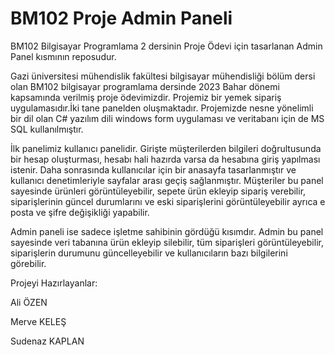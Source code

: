 # BM102 Proje Admin Paneli 
BM102 Bilgisayar Programlama 2 dersinin Proje Ödevi için tasarlanan Admin Panel kısmının reposudur.

Gazi üniversitesi mühendislik fakültesi bilgisayar mühendisliği bölüm dersi olan BM102 bilgisayar programlama dersinde 2023 Bahar dönemi kapsamında verilmiş proje ödevimizdir.
Projemiz bir yemek sipariş uygulamasıdır.İki tane panelden oluşmaktadır. Projemizde nesne yönelimli bir dil olan C# yazılım dili windows form uygulaması ve veritabanı için de MS SQL kullanılmıştır.

İlk panelimiz kullanıcı panelidir. Girişte müşterilerden bilgileri doğrultusunda bir hesap oluşturması, hesabı hali hazırda varsa da hesabına giriş yapılması istenir. Daha sonrasında kullanıcılar için bir anasayfa tasarlanmıştır ve kullanıcı denetimleriyle sayfalar arası geçiş sağlanmıştır. Müşteriler bu panel sayesinde ürünleri görüntüleyebilir, sepete ürün ekleyip sipariş verebilir, siparişlerinin güncel durumlarını ve eski siparişlerini görüntüleyebilir ayrıca e posta ve şifre değişikliği yapabilir.

Admin paneli ise sadece işletme sahibinin gördüğü kısımdır. Admin bu panel sayesinde veri tabanına ürün ekleyip silebilir, tüm siparişleri görüntüleyebilir, siparişlerin durumunu güncelleyebilir ve kullanıcıların bazı bilgilerini görebilir.

Projeyi Hazırlayanlar:

Ali ÖZEN

Merve KELEŞ

Sudenaz KAPLAN


